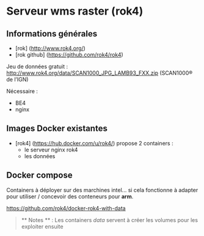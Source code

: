 # Serveur wms raster (rok4)

## Informations générales 

* [rok] (http://www.rok4.org/)
* [rok github] (https://github.com/rok4/rok4)

Jeu de données gratuit : <http://www.rok4.org/data/SCAN1000_JPG_LAMB93_FXX.zip> (SCAN1000® de l’IGN)

Nécessaire :
* BE4 
* nginx

## Images Docker existantes

* [rok4] (https://hub.docker.com/u/rok4/) propose 2 containers :
    * le serveur nginx rok4
    * les données 
    
## Docker compose 

Containers à déployer sur des marchines intel... si cela fonctionne à adapter pour utiliser / concevoir des conteneurs pour **arm**.

<https://github.com/rok4/docker-rok4-with-data>

> ** Notes ** : Les containers *data* servent à créer les volumes pour les exploiter ensuite